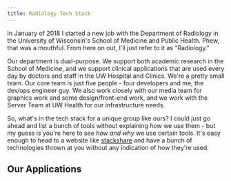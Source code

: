 ```yaml
---
title: Radiology Tech Stack
---
```


In January of 2018 I started a new job with the Department of Radiology in
the University of Wisconsin's School of Medicine and Public Health. Phew, that
was a mouthful. From here on out, I'll just refer to it as "Radiology."

Our department is dual-purpose. We support both academic research in the
School of Medicine, and we support clinical applications that are used every
day by doctors and staff in the UW Hospital and Clinics. We're a pretty small
team. Our core team is just five people - four developers and me, the dev/ops
engineer guy. We also work closely with our media team for graphics work
and some design/front-end work, and we work with the Server Team at UW Health
for our infrastructure needs.

So, what's in the tech stack for a unique group like ours? I could just go ahead
and list a bunch of tools without explaining *how* we use them - but my guess is
you're here to see *how and why* we use certain tools. It's easy enough to head
to a website like [stackshare](https://stackshare.io) and have a bunch of
technologies thrown at you without any indication of how they're used.

## Our Applications
